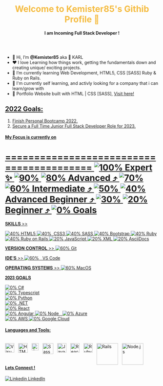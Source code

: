 <p align="center">
  <h1 align="center", style="color:#f5bc42">Welcome to Kemister85's Githib Profile 👋</h1>
</p>
<p align="center"> <strong>I am Incoming Full Stack Developer !</strong>
</p>
<br><br>
<ul>
  <li>👋 Hi, I’m <strong>@Kemister85</strong> aka 🦘 KARL</li>
  <li> ❤️ I love Learning how things work, getting the fundamentals down and creating unique/ exciting projects.</li>
  <li>🌱 I’m currently learning Web Development, HTML5, CSS [SASS] Ruby & Ruby on Rails.</li>
  <li>💼 I'm currently self learning, and activly looking for a company that i can learn/grow with</li>
  <li>🧐 Portfolio Website built with HTML | CSS [SASS], <a href="https://kks.netlify.app/" target="_blank">Visit here!</li>
</ul>

## 2022 Goals: 
1. Finish Personal Bootcamp 2022.
2. Secure a Full Time Junior Full Stack Developer Role for 2023.<br>

#### My Focus is currently on
=========================================
![100%](https://progress-bar.dev/100)	Expert ✨
![90%](https://progress-bar.dev/90)	
![80%](https://progress-bar.dev/80)		Advanced ⤴
![70%](https://progress-bar.dev/70)	
![60%](https://progress-bar.dev/60)		Intermediate ⤴
![50%](https://progress-bar.dev/50)	
![40%](https://progress-bar.dev/40)	  Advanced Beginner ⤴
![30%](https://progress-bar.dev/30)	
![20%](https://progress-bar.dev/20)	  Beginner ⤴
![0%](https://progress-bar.dev/0)	    Goals
=========================================

𝐒𝐊𝐈𝐋𝐋𝐒 >>
	
![40%](https://progress-bar.dev/40)		HTML5
![40%](https://progress-bar.dev/40)		 CSS3
![40%](https://progress-bar.dev/40)		SASS
![40%](https://progress-bar.dev/40)		Bootstrap
![40%](https://progress-bar.dev/40)		Ruby
![40%](https://progress-bar.dev/40)		Ruby on Rails
![20%](https://progress-bar.dev/20)		JavaScript
![20%](https://progress-bar.dev/20)		XML
![20%](https://progress-bar.dev/20)		AsciiDocs

𝐕𝐄𝐑𝐒𝐈𝐎𝐍 𝐂𝐎𝐍𝐓𝐑𝐎𝐋 >> 
![60%](https://progress-bar.dev/60)		Git

𝐈𝐃𝐄’𝐒 >>
![60%](https://progress-bar.dev/60)		  VS Code

𝐎𝐏𝐄𝐑𝐀𝐓𝐈𝐍𝐆 𝐒𝐘𝐒𝐓𝐄𝐌𝐒 >>
![60%](https://progress-bar.dev/60)		MacOS

𝟐𝟎𝟐𝟑 𝐆𝐎𝐀𝐋𝐒 

![0%](https://progress-bar.dev/0)			C#				
![0%](https://progress-bar.dev/0)			Typescript	
![0%](https://progress-bar.dev/0)			Python		
![0%](https://progress-bar.dev/0)			.NET	
![0%](https://progress-bar.dev/0)			React 	
![0%](https://progress-bar.dev/0)			Angular	
![0%](https://progress-bar.dev/0)			Node 	 
![0%](https://progress-bar.dev/0)			Azure	 
![0%](https://progress-bar.dev/0)			AWS 
![0%](https://progress-bar.dev/0)			Google Cloud

#### Languages and Tools:<br><br>

<img align="left" alt="Visual Studio Code" width="30px" src="https://upload.wikimedia.org/wikipedia/commons/thumb/9/9a/Visual_Studio_Code_1.35_icon.svg/512px-Visual_Studio_Code_1.35_icon.svg.png?20210804221519" style="padding-right:10px;" />
<img align="left" alt="HTML5" width="31px" src="https://upload.wikimedia.org/wikipedia/commons/thumb/6/61/HTML5_logo_and_wordmark.svg/512px-HTML5_logo_and_wordmark.svg.png?20170517184425" style="padding-right:10px;" />
<img align="left" alt="CSS3" width="23px" src="https://upload.wikimedia.org/wikipedia/commons/thumb/d/d5/CSS3_logo_and_wordmark.svg/363px-CSS3_logo_and_wordmark.svg.png?20160530175649" style="padding-right:10px;" />
<img align="left" alt="Sass" width="35px" src="https://upload.wikimedia.org/wikipedia/commons/thumb/9/96/Sass_Logo_Color.svg/512px-Sass_Logo_Color.svg.png?20150315202757" style="padding-right:10px;" />
<img align="left" alt="JavaScript" width="30px" src="https://upload.wikimedia.org/wikipedia/commons/thumb/9/99/Unofficial_JavaScript_logo_2.svg/512px-Unofficial_JavaScript_logo_2.svg.png?20141107110902" style="padding-right:10px;" />
<img align="left" alt="React" width="30px" src="https://upload.wikimedia.org/wikipedia/commons/thumb/a/a7/React-icon.svg/512px-React-icon.svg.png?20220125121207" style="padding-right:10px;" />
<img align="left" alt="Ruby" width="30px" src="https://upload.wikimedia.org/wikipedia/commons/thumb/7/73/Ruby_logo.svg/198px-Ruby_logo.svg.png?20101129171534" style="padding-right:10px;" />
<img align="left" alt="Rails" width="70px" src="https://upload.wikimedia.org/wikipedia/commons/thumb/6/62/Ruby_On_Rails_Logo.svg/411px-Ruby_On_Rails_Logo.svg.png?20170116014735" style="padding-right:10px;" />
<img align="left" alt="Node.js" width="70px" src="https://upload.wikimedia.org/wikipedia/commons/thumb/d/d9/Node.js_logo.svg/590px-Node.js_logo.svg.png?20170401104355" style="padding-right:10px;" /><br><br><br>

#### Lets Connect ! <br> 
[![Linkedin](https://i.stack.imgur.com/gVE0j.png) LinkedIn](https://www.linkedin.com/in/karl-kemister-sheppard-09b34889/)
&nbsp;
